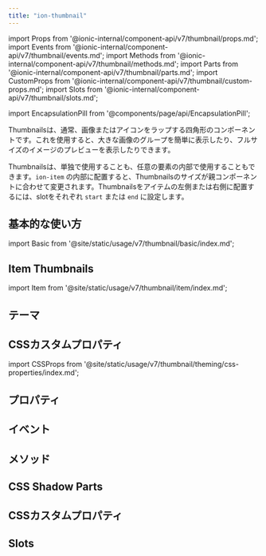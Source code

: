 ```yaml
---
title: "ion-thumbnail"
---
```


import Props from '@ionic-internal/component-api/v7/thumbnail/props.md';
import Events from '@ionic-internal/component-api/v7/thumbnail/events.md';
import Methods from '@ionic-internal/component-api/v7/thumbnail/methods.md';
import Parts from '@ionic-internal/component-api/v7/thumbnail/parts.md';
import CustomProps from '@ionic-internal/component-api/v7/thumbnail/custom-props.md';
import Slots from '@ionic-internal/component-api/v7/thumbnail/slots.md';

<head>
  <title>ion-thumbnail | Thumbnail App Component to Wrap Images or Icons</title>
  <meta name="description" content="ion-thumbnailコンポーネントは、画像やアイコンを包み込み、画像のレイアウト表示や原寸大のプレビューに使用することができます。" />
</head>

import EncapsulationPill from '@components/page/api/EncapsulationPill';

<EncapsulationPill type="shadow" />

Thumbnailsは、通常、画像またはアイコンをラップする四角形のコンポーネントです。これを使用すると、大きな画像のグループを簡単に表示したり、フルサイズのイメージのプレビューを表示したりできます。

Thumbnailsは、単独で使用することも、任意の要素の内部で使用することもできます。`ion-item` の内部に配置すると、Thumbnailsのサイズが親コンポーネントに合わせて変更されます。Thumbnailsをアイテムの左側または右側に配置するには、slotをそれぞれ `start` または `end` に設定します。

## 基本的な使い方

import Basic from '@site/static/usage/v7/thumbnail/basic/index.md';

<Basic />

## Item Thumbnails

import Item from '@site/static/usage/v7/thumbnail/item/index.md';

<Item />

## テーマ

## CSSカスタムプロパティ

import CSSProps from '@site/static/usage/v7/thumbnail/theming/css-properties/index.md';

<CSSProps />

## プロパティ
<Props />

## イベント
<Events />

## メソッド
<Methods />

## CSS Shadow Parts
<Parts />

## CSSカスタムプロパティ
<CustomProps />

## Slots
<Slots />
